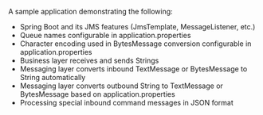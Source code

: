 A sample application demonstrating the following:

* Spring Boot and its JMS features (JmsTemplate, MessageListener, etc.)
* Queue names configurable in application.properties
* Character encoding used in BytesMessage conversion configurable in application.properties
* Business layer receives and sends Strings
* Messaging layer converts inbound TextMessage or BytesMessage to String automatically
* Messaging layer converts outbound String to TextMessage or BytesMessage based on application.properties
* Processing special inbound command messages in JSON format
